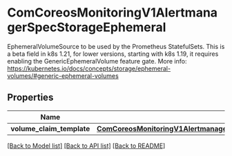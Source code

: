 # ComCoreosMonitoringV1AlertmanagerSpecStorageEphemeral

EphemeralVolumeSource to be used by the Prometheus StatefulSets. This is a beta field in k8s 1.21, for lower versions, starting with k8s 1.19, it requires enabling the GenericEphemeralVolume feature gate. More info: https://kubernetes.io/docs/concepts/storage/ephemeral-volumes/#generic-ephemeral-volumes
## Properties
Name | Type | Description | Notes
------------ | ------------- | ------------- | -------------
**volume_claim_template** | [**ComCoreosMonitoringV1AlertmanagerSpecStorageEphemeralVolumeClaimTemplate**](ComCoreosMonitoringV1AlertmanagerSpecStorageEphemeralVolumeClaimTemplate.md) |  | [optional] 

[[Back to Model list]](../README.md#documentation-for-models) [[Back to API list]](../README.md#documentation-for-api-endpoints) [[Back to README]](../README.md)


